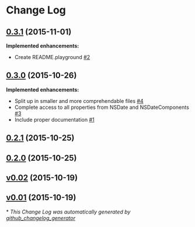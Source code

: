 # Change Log

## [0.3.1](https://github.com/Hout/JHDate/tree/0.3.1) (2015-11-01)
**Implemented enhancements:**

- Create README.playground [\#2](https://github.com/Hout/JHDate/issues/2)

## [0.3.0](https://github.com/Hout/JHDate/tree/0.3.0) (2015-10-26)
**Implemented enhancements:**

- Split up in smaller and more comprehendable files [\#4](https://github.com/Hout/JHDate/issues/4)
- Complete access to all properties from NSDate and NSDateComponents [\#3](https://github.com/Hout/JHDate/issues/3)
- Include proper documentation [\#1](https://github.com/Hout/JHDate/issues/1)

## [0.2.1](https://github.com/Hout/JHDate/tree/0.2.1) (2015-10-25)
## [0.2.0](https://github.com/Hout/JHDate/tree/0.2.0) (2015-10-25)
## [v0.02](https://github.com/Hout/JHDate/tree/v0.02) (2015-10-19)
## [v0.01](https://github.com/Hout/JHDate/tree/v0.01) (2015-10-19)


\* *This Change Log was automatically generated by [github_changelog_generator](https://github.com/skywinder/Github-Changelog-Generator)*